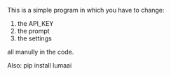 
This is a simple program in which you have to change:

1. the API_KEY
2. the prompt
3. the settings

all manully in the code.

Also: pip install lumaai
